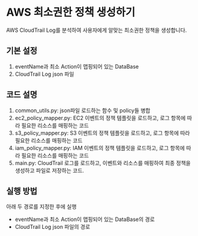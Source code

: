 # AWS 최소권한 정책 생성하기
AWS CloudTrail Log를 분석하여 사용자에게 알맞는 최소권한 정책을 생성합니다.

## 기본 설정
1. eventName과 최소 Action이 맵핑되어 있는 DataBase
2. CloudTrail Log json 파일

## 코드 설명
1. common_utils.py: json파일 로드하는 함수 및 policy들 병합
2. ec2_policy_mapper.py: EC2 이벤트의 정책 템플릿을 로드하고, 로그 항목에 따라 필요한 리소스를 매핑하는 코드
3. s3_policy_mapper.py: S3 이벤트의 정책 템플릿을 로드하고, 로그 항목에 따라 필요한 리소스를 매핑하는 코드
4. iam_policy_mapper.py: IAM 이벤트의 정책 템플릿을 로드하고, 로그 항목에 따라 필요한 리소스를 매핑하는 코드
5. main.py: CloudTrail 로그를 로드하고, 이벤트와 리소스를 매핑하여 최종 정책을 생성하고 파일로 저장하는 코드.

## 실행 방법
아래 두 경로를 지정한 후에 실행
* eventName과 최소 Action이 맵핑되어 있는 DataBase의 경로
* CloudTrail Log json 파일의 경로
